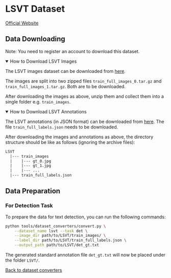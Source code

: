 # LSVT Dataset
[Official Website](https://rrc.cvc.uab.es/?ch=16)

## Data Downloading
Note: You need to register an account to download this dataset.

<details open markdown>
<summary>How to Download LSVT Images</summary>

The LSVT images dataset can be downloaded from [here](https://rrc.cvc.uab.es/?ch=16&com=downloads).

The images are split into two zipped files `train_full_images_0.tar.gz` and `train_full_images_1.tar.gz`. Both are to be downloaded.

</details>

After downloading the images as above, unzip them and collect them into a single folder e.g. `train_images`.

<details open markdown>
    <summary>How to Download LSVT Annotations</summary>

The LSVT annotations (in JSON format) can be downloaded from [here](https://rrc.cvc.uab.es/?ch=16&com=downloads).
The file `train_full_labels.json` needs to be downloaded.

</details>

After downloading the images and annotations as above, the directory structure should be like as follows (ignoring the archive files):
```txt
LSVT
  |--- train_images
  |    |--- gt_0.jpg
  |    |--- gt_1.jpg
  |    |--- ...
  |--- train_full_labels.json
```

## Data Preparation

### For Detection Task

To prepare the data for text detection, you can run the following commands:

```bash
python tools/dataset_converters/convert.py \
    --dataset_name lsvt --task det \
    --image_dir path/to/LSVT/train_images/ \
    --label_dir path/to/LSVT/train_full_labels.json \
    --output_path path/to/LSVT/det_gt.txt
```

The generated standard annotation file `det_gt.txt` will now be placed under the folder `LSVT/`.

[Back to dataset converters](converters.md)
